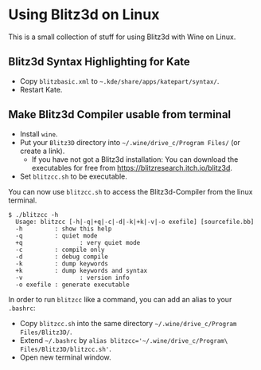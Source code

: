 # Using Blitz3d on Linux

This is a small collection of stuff for using Blitz3d with Wine on Linux.

## Blitz3d Syntax Highlighting for Kate

 * Copy `blitzbasic.xml` to `~.kde/share/apps/katepart/syntax/`.
 * Restart Kate.

## Make Blitz3d Compiler usable from terminal

 * Install `wine`.
 * Put your `Blitz3D` directory into `~/.wine/drive_c/Program Files/` (or create a link).
   * If you have not got a Blitz3d installation: You can download the executables for free from <https://blitzresearch.itch.io/blitz3d>.
 * Set `blitzcc.sh` to be executable.
 
You can now use `blitzcc.sh` to access the Blitz3d-Compiler from the linux terminal.
 
    $ ./blitzcc -h
      Usage: blitzcc [-h|-q|+q|-c|-d|-k|+k|-v|-o exefile] [sourcefile.bb]
      -h         : show this help
      -q         : quiet mode
      +q                : very quiet mode
      -c         : compile only
      -d         : debug compile
      -k         : dump keywords
      +k         : dump keywords and syntax
      -v                : version info
      -o exefile : generate executable

In order to run `blitzcc` like a command, you can add an alias to your `.bashrc`:
 
 * Copy `blitzcc.sh` into the same directory `~/.wine/drive_c/Program Files/Blitz3D/`.
 * Extend `~/.bashrc` by `alias blitzcc='~/.wine/drive_c/Program\ Files/Blitz3D/blitzcc.sh'`.
 * Open new terminal window.
